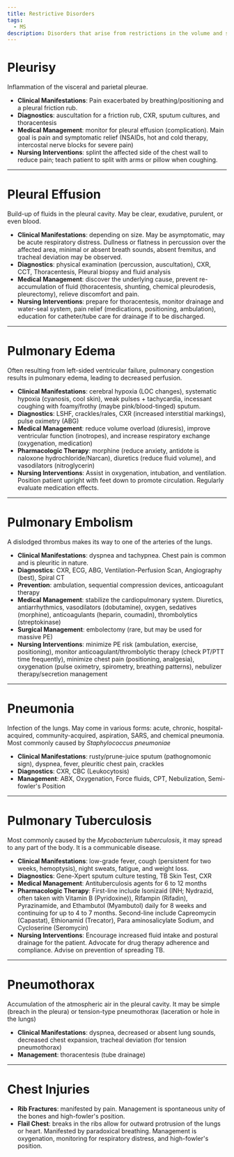 ```yaml
---
title: Restrictive Disorders
tags:
  - MS
description: Disorders that arise from restrictions in the volume and scope of the lungs.
---
```

# Pleurisy
Inflammation of the visceral and parietal pleurae.
- **Clinical Manifestations**: Pain exacerbated by breathing/positioning and a pleural friction rub.
- **Diagnostics**: auscultation for a friction rub, CXR, sputum cultures, and thoracentesis
- **Medical Management**: monitor for pleural effusion (complication). Main goal is pain and symptomatic relief (NSAIDs, hot and cold therapy, intercostal nerve blocks for severe pain)
- **Nursing Interventions**: splint the affected side of the chest wall to reduce pain; teach patient to split with arms or pillow when coughing.
___
# Pleural Effusion
Build-up of fluids in the pleural cavity. May be clear, exudative, purulent, or even blood.
- **Clinical Manifestations**: depending on size. May be asymptomatic, may be acute respiratory distress. Dullness or flatness in percussion over the affected area, minimal or absent breath sounds, absent fremitus, and tracheal deviation may be observed.
- **Diagnostics**: physical examination (percussion, auscultation), CXR, CCT, Thoracentesis, Pleural biopsy and fluid analysis
- **Medical Management**: discover the underlying cause, prevent re-accumulation of fluid (thoracentesis, shunting, chemical pleurodesis, pleurectomy), relieve discomfort and pain.
- **Nursing Interventions**: prepare for thoracentesis, monitor drainage and water-seal system, pain relief (medications, positioning, ambulation), education for catheter/tube care for drainage if to be discharged.
___
# Pulmonary Edema
Often resulting from left-sided ventricular failure, pulmonary congestion results in pulmonary edema, leading to decreased perfusion.
- **Clinical Manifestations**: cerebral hypoxia (LOC changes), systematic hypoxia (cyanosis, cool skin), weak pulses + tachycardia, incessant coughing with foamy/frothy (maybe pink/blood-tinged) sputum.
- **Diagnostics**: LSHF, crackles/rales, CXR (increased interstitial markings), pulse oximetry (ABG)
- **Medical Management**: reduce volume overload (diuresis), improve ventricular function (inotropes), and increase respiratory exchange (oxygenation, medication)
- **Pharmacologic Therapy**: morphine (reduce anxiety, antidote is naloxone hydrochloride/Narcan), diuretics (reduce fluid volume), and vasodilators (nitroglycerin)
- **Nursing Interventions**: Assist in oxygenation, intubation, and ventilation. Position patient upright with feet down to promote circulation. Regularly evaluate medication effects.
___
# Pulmonary Embolism
A dislodged thrombus makes its way to one of the arteries of the lungs.
- **Clinical Manifestations**: dyspnea and tachypnea. Chest pain is common and is pleuritic in nature.
- **Diagnostics**: CXR, ECG, ABG, Ventilation-Perfusion Scan, Angiography (best), Spiral CT
- **Prevention**: ambulation, sequential compression devices, anticoagulant therapy
- **Medical Management**: stabilize the cardiopulmonary system. Diuretics, antiarrhythmics, vasodilators (dobutamine), oxygen, sedatives (morphine), anticoagulants (heparin, coumadin), thrombolytics (streptokinase)
- **Surgical Management**: embolectomy (rare, but may be used for massive PE)
- **Nursing Interventions**: minimize PE risk (ambulation, exercise, positioning), monitor anticoagulant/thrombolytic therapy (check PT/PTT time frequently), minimize chest pain (positioning, analgesia), oxygenation (pulse oximetry, spirometry, breathing patterns), nebulizer therapy/secretion management
___
# Pneumonia
Infection of the lungs. May come in various forms: acute, chronic, hospital-acquired, community-acquired, aspiration, SARS, and chemical pneumonia. Most commonly caused by *Staphylococcus pneumoniae*
- **Clinical Manifestations**: rusty/prune-juice sputum (pathognomonic sign), dyspnea, fever, pleuritic chest pain, crackles
- **Diagnostics**: CXR, CBC (Leukocytosis)
- **Management**: ABX, Oxygenation, Force fluids, CPT, Nebulization, Semi-fowler's Position
___
# Pulmonary Tuberculosis
Most commonly caused by the *Mycobacterium tuberculosis*, it may spread to any part of the body. It is a communicable disease.
- **Clinical Manifestations**: low-grade fever, cough (persistent for two weeks, hemoptysis), night sweats, fatigue, and weight loss.
- **Diagnostics**: Gene-Xpert sputum culture testing, TB Skin Test, CXR
- **Medical Management**: Antituberculosis agents for 6 to 12 months
- **Pharmacologic Therapy**: First-line include Isonizaid (INH; Nydrazid, often taken with Vitamin B (Pyridoxine)), Rifampin (Rifadin), Pyrazinamide, and Ethambutol (Myambutol) daily for 8 weeks and continuing for up to 4 to 7 months. Second-line include Capreomycin (Capastat), Ethionamid (Trecator), Para aminosalicylate Sodium, and Cycloserine (Seromycin)
- **Nursing Interventions**: Encourage increased fluid intake and postural drainage for the patient. Advocate for drug therapy adherence and compliance. Advise on prevention of spreading TB.
___
# Pneumothorax
Accumulation of the atmospheric air in the pleural cavity. It may be simple (breach in the pleura) or tension-type pneumothorax (laceration or hole in the lungs)
- **Clinical Manifestations**: dyspnea, decreased or absent lung sounds, decreased chest expansion, tracheal deviation (for tension pneumothorax)
- **Management**: thoracentesis (tube drainage)
___
# Chest Injuries
- **Rib Fractures**: manifested by pain. Management is spontaneous unity of the bones and high-fowler's position.
- **Flail Chest**: breaks in the ribs allow for outward protrusion of the lungs or heart. Manifested by paradoxical breathing. Management is oxygenation, monitoring for respiratory distress, and high-fowler's position.